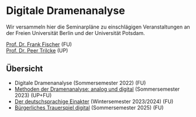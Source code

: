 # Digitale Dramenanalyse

Wir versammeln hier die Seminarpläne zu einschlägigen Veranstaltungen an der Freien Universität Berlin und der Universität Potsdam.

[Prof. Dr. Frank Fischer](https://lehkost.github.io/) (FU) \
[Prof. Dr. Peer Trilcke](https://www.uni-potsdam.de/de/lit-19-jhd/welcome) (UP)

## Übersicht
- Digitale Dramenanalyse (Sommersemester 2022) (FU)
- [Methoden der Dramenanalyse: analog und digital](https://dh-teaching.github.io/courses/2023s_methoden_analog_digital) (Sommersemester 2023) (UP+FU)
- [Der deutschsprachige Einakter](https://dh-teaching.github.io/courses/2023w_einakter) (Wintersemester 2023/2024) (FU)
- [Bürgerliches Trauerspiel digital](https://dh-teaching.github.io/courses/2025s_buergerliches_trauerspiel_digital) (Sommersemester 2025) (FU)
